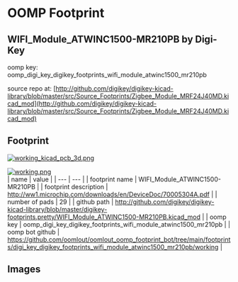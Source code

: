 # OOMP Footprint  
## WIFI_Module_ATWINC1500-MR210PB  by Digi-Key  
  
oomp key: oomp_digi_key_digikey_footprints_wifi_module_atwinc1500_mr210pb  
  
source repo at: [http://github.com/digikey/digikey-kicad-library/blob/master/src/Source_Footprints/Zigbee_Module_MRF24J40MD.kicad_mod](http://github.com/digikey/digikey-kicad-library/blob/master/src/Source_Footprints/Zigbee_Module_MRF24J40MD.kicad_mod)  
## Footprint  
  
[![working_kicad_pcb_3d.png](working_kicad_pcb_3d_600.png)](working_kicad_pcb_3d.png)  
  
[![working.png](working_600.png)](working.png)  
| name | value | 
| --- | --- | 
| footprint name | WIFI_Module_ATWINC1500-MR210PB | 
| footprint description | http://ww1.microchip.com/downloads/en/DeviceDoc/70005304A.pdf | 
| number of pads | 29 | 
| github path | http://github.com/digikey/digikey-kicad-library/blob/master/digikey-footprints.pretty/WIFI_Module_ATWINC1500-MR210PB.kicad_mod | 
| oomp key | oomp_digi_key_digikey_footprints_wifi_module_atwinc1500_mr210pb | 
| oomp bot github | https://github.com/oomlout/oomlout_oomp_footprint_bot/tree/main/footprints/digi_key_digikey_footprints_wifi_module_atwinc1500_mr210pb/working | 
## Images  
